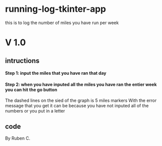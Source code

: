 # running-log-tkinter-app
this is to log the number of miles you have run per week
# V 1.0
## intructions
#### Step 1: input the miles that you have ran that day
#### Step 2: when you have inputed all the miles you have ran the entier week you can hit the go button
The dashed lines on the sied of the graph is 5 miles markers
With the error message that you get it can be because you have not inputed all of the numbers or you put in a letter
## code



By Ruben C.